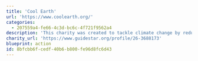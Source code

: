 ```yaml
---
title: 'Cool Earth'
url: 'https://www.coolearth.org/'
categories:
  - 207559a4-fe66-4c3d-bc6c-4f721f9562a4
description: 'This charity was created to tackle climate change by reducing carbon emissions from rainforest loss.'
charity_url: 'https://www.guidestar.org/profile/26-3688173'
blueprint: action
id: 8bfcbb6f-cedf-40b6-b800-fe96d8fc6d43
---
```

